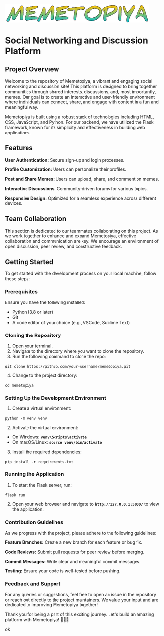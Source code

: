 <picture>
  <img alt="Shows an illustrated sun in light mode and a moon with stars in dark mode." src="https://github.com/zsuperz/College-Minor-Project/blob/main/memetopiya%20logo.png">
</picture>

# Social Networking and Discussion Platform
## Project Overview
Welcome to the repository of Memetopiya, a vibrant and engaging social networking and discussion site! This platform is designed to bring together communities through shared interests, discussions, and, most importantly, memes. Our goal is to create an interactive and user-friendly environment where individuals can connect, share, and engage with content in a fun and meaningful way.

Memetopiya is built using a robust stack of technologies including HTML, CSS, JavaScript, and Python. For our backend, we have utilized the Flask framework, known for its simplicity and effectiveness in building web applications.

## Features
**User Authentication:** Secure sign-up and login processes.

**Profile Customization:** Users can personalize their profiles.

**Post and Share Memes:** Users can upload, share, and comment on memes.

**Interactive Discussions:** Community-driven forums for various topics.

**Responsive Design:** Optimized for a seamless experience across different devices.


## Team Collaboration
This section is dedicated to our teammates collaborating on this project. As we work together to enhance and expand Memetopiya, effective collaboration and communication are key. We encourage an environment of open discussion, peer review, and constructive feedback.

## Getting Started
To get started with the development process on your local machine, follow these steps:

### Prerequisites
Ensure you have the following installed:

* Python (3.8 or later)
* Git
* A code editor of your choice (e.g., VSCode, Sublime Text)
  
### Cloning the Repository
1. Open your terminal.
1. Navigate to the directory where you want to clone the repository.
1. Run the following command to clone the repo:

`git clone https://github.com/your-username/memetopiya.git`

4. Change to the project directory:
   
`cd memetopiya`

### Setting Up the Development Environment

1. Create a virtual environment:

`python -m venv venv`

2. Activate the virtual environment:
   
* On Windows: **`venv\Scripts\activate`**
* On macOS/Linux: **`source venv/bin/activate`**
  
3. Install the required dependencies:
   
`pip install -r requirements.txt`

### Running the Application

1. To start the Flask server, run:
   
`flask run`

2. Open your web browser and navigate to **`http://127.0.0.1:5000/`** to view the application.
   
### Contribution Guidelines

As we progress with the project, please adhere to the following guidelines:


**Feature Branches:** Create a new branch for each feature or bug fix.

**Code Reviews:** Submit pull requests for peer review before merging.

**Commit Messages:** Write clear and meaningful commit messages.

**Testing:** Ensure your code is well-tested before pushing.

### Feedback and Support

For any queries or suggestions, feel free to open an issue in the repository or reach out directly to the project maintainers. We value your input and are dedicated to improving Memetopiya together!

Thank you for being a part of this exciting journey. Let's build an amazing platform with Memetopiya! 🚀🌐👥

ok

